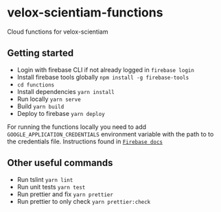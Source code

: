 # velox-scientiam-functions

Cloud functions for velox-scientiam

## Getting started

- Login with firebase CLI if not already logged in `firebase login`
- Install firebase tools globally `npm install -g firebase-tools`
- `cd functions`
- Install dependencies `yarn install`
- Run locally `yarn serve`
- Build `yarn build`
- Deploy to firebase `yarn deploy`

For running the functions locally you need to add `GOOGLE_APPLICATION_CREDENTIALS` environment variable with the path to to the credentials file. Instructions found in [`Firebase docs`](https://firebase.google.com/docs/admin/setup#initialize-sdk)

## Other useful commands

- Run tslint `yarn lint`
- Run unit tests `yarn test`
- Run prettier and fix `yarn prettier`
- Run prettier to only check `yarn prettier:check`
